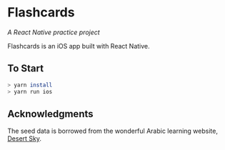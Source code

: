 # Flashcards

_A React Native practice project_

Flashcards is an iOS app built with React Native.

## To Start

``` sh
> yarn install
> yarn run ios
```

## Acknowledgments

The seed data is borrowed from the wonderful Arabic learning website, [Desert Sky](https://arabic.desert-sky.net/vocab.html).
